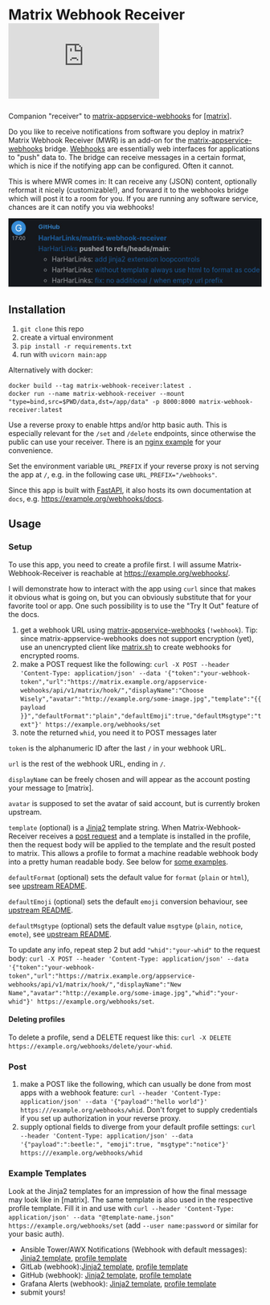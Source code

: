 # Matrix Webhook Receiver [![Matrix](https://img.shields.io/matrix/matrix-webhook-receiver:matrix.org?logo=matrix&label=chat&server_fqdn=matrix.org&style=for-the-badge)](https://matrix.to/#/#matrix-webhook-receiver:matrix.org)

Companion "receiver" to [matrix-appservice-webhooks](https://github.com/turt2live/matrix-appservice-webhooks) for [\[matrix\]](https://matrix.org).


Do you like to receive notifications from software you deploy in matrix?
Matrix Webhook Receiver (MWR) is an add-on for the [matrix-appservice-webhooks](https://github.com/turt2live/matrix-appservice-webhooks) bridge. [Webhooks](https://en.wikipedia.org/wiki/Webhook) are essentially web interfaces for applications to "push" data to.
The bridge can receive messages in a certain format, which is nice if the notifying app can be configured. Often it cannot.

This is where MWR comes in:
It can receive any (JSON) content, optionally reformat it nicely (customizable!), and forward it to the webhooks bridge which will post it to a room for you. If you are running any software service, chances are it can notify you via webhooks!

![example screenshot](examples/github_screenshot.jpg)

## Installation

1. `git clone` this repo
2. create a virtual environment
3. `pip install -r requirements.txt`
4. run with `uvicorn main:app`

Alternatively with docker:
```shell
docker build --tag matrix-webhook-receiver:latest .
docker run --name matrix-webhook-receiver --mount "type=bind,src=$PWD/data,dst=/app/data" -p 8000:8000 matrix-webhook-receiver:latest
```

Use a reverse proxy to enable https and/or http basic auth. This is especially relevant for the `/set` and `/delete` endpoints, since otherwise the public can use your receiver. There is an [nginx example](examples/example.nginx.conf) for your convenience.

Set the environment variable `URL_PREFIX` if your reverse proxy is not serving the app at `/`, e.g. in the following case `URL_PREFIX="/webhooks"`.

Since this app is built with [FastAPI](https://fastapi.tiangolo.com), it also hosts its own documentation at `docs`, e.g. https://example.org/webhooks/docs.

## Usage

### Setup

To use this app, you need to create a profile first. I will assume Matrix-Webhook-Receiver is reachable at https://example.org/webhooks/.

I will demonstrate how to interact with the app using `curl` since that makes it obvious what is going on, but you can obviously substitute that for your favorite tool or app. One such possibility is to use the "Try It Out" feature of the docs.

1. get a webhook URL using [matrix-appservice-webhooks](https://github.com/turt2live/matrix-appservice-webhooks) (`!webhook`). Tip: since matrix-appservice-webhooks does not support encryption (yet), use an unencrypted client like [matrix.sh](https://github.com/fabianonline/matrix.sh) to create webhooks for encrypted rooms.
2. make a POST request like the following: `curl -X POST --header 'Content-Type: application/json' --data '{"token":"your-webhook-token","url":"https://matrix.example.org/appservice-webhooks/api/v1/matrix/hook/","displayName":"Choose Wisely","avatar":"http://example.org/some-image.jpg","template":"{{ payload  }}","defaultFormat":"plain","defaultEmoji":true,"defaultMsgtype":"text"}' https://example.org/webhooks/set`
3. note the returned `whid`, you need it to POST messages later

`token` is the alphanumeric ID after the last `/` in your webhook URL.

`url` is the rest of the webhook URL, ending in `/`.

`displayName` can be freely chosen and will appear as the account posting your message to [matrix].

`avatar` is supposed to set the avatar of said account, but is currently broken upstream.

`template` (optional) is a [Jinja2](jinja2docs.readthedocs.io) template string. When Matrix-Webhook-Receiver receives a [post request](#post) and a template is installed in the profile, then the request body will be applied to the template and the result posted to matrix. This allows a profile to format a machine readable webhook body into a pretty human readable body. See below for [some examples](#example-templates).

`defaultFormat` (optional) sets the default value for `format` (`plain` or `html`), see [upstream README](https://github.com/turt2live/matrix-appservice-webhooks).

`defaultEmoji` (optional) sets the default `emoji` conversion behaviour, see [upstream README](https://github.com/turt2live/matrix-appservice-webhooks).

`defaultMsgtype` (optional) sets the default value `msgtype` (`plain`, `notice`, `emote`), see [upstream README](https://github.com/turt2live/matrix-appservice-webhooks).

To update any info, repeat step 2 but add `"whid":"your-whid"` to the request body: `curl -X POST --header 'Content-Type: application/json' --data '{"token":"your-webhook-token","url":"https://matrix.example.org/appservice-webhooks/api/v1/matrix/hook/","displayName":"New Name","avatar":"http://example.org/some-image.jpg","whid":"your-whid"}' https://example.org/webhooks/set`.

#### Deleting profiles

To delete a profile, send a DELETE request like this: `curl -X DELETE https://example.org/webhooks/delete/your-whid`.

### Post

1. make a POST like the following, which can usually be done from most apps with a webhook feature: `curl --header 'Content-Type: application/json' --data '{"payload":"hello world"}' https:///example.org/webhooks/whid`. Don't forget to supply credentials if you set up authorization in your reverse proxy.
2. supply optional fields to diverge from your default profile settings: `curl --header 'Content-Type: application/json' --data '{"payload":":beetle:", "emoji":true, "msgtype":"notice"}' https:///example.org/webhooks/whid`

### Example Templates

Look at the Jinja2 templates for an impression of how the final message may look like in [matrix].
The same template is also used in the respective profile template. Fill it in and use with `curl --header 'Content-Type: application/json' --data "@template-name.json" https://example.org/webhooks/set` (add `--user name:password` or similar for your basic auth).

- Ansible Tower/AWX Notifications (Webhook with default messages): [Jinja2 template](examples/ansible-tower.jinja2), [profile template](examples/ansible-tower.json)
- GitLab (webhook):[Jinja2 template](examples/gitlab.jinja2), [profile template](examples/gitlab.json)
- GitHub (webhook): [Jinja2 template](examples/github.jinja2), [profile template](examples/github.json)
- Grafana Alerts (webhook): [Jinja2 template](examples/grafana.jinja2), [profile template](examples/grafana.json)
- submit yours!
